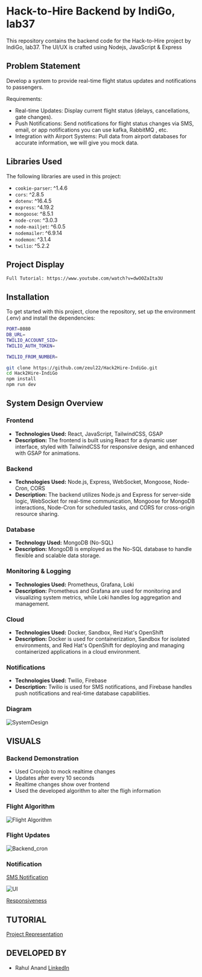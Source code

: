 # Hack-to-Hire Backend by IndiGo, lab37

This repository contains the backend code for the Hack-to-Hire project by IndiGo, lab37. The UI/UX is crafted using Nodejs, JavaScript & Express

## Problem Statement

Develop a system to provide real-time flight status updates and notifications to passengers.

Requirements:

- Real-time Updates: Display current flight status (delays, cancellations, gate
  changes).
- Push Notifications: Send notifications for flight status changes via SMS, email, or
  app notifications you can use kafka, RabbitMQ , etc.
- Integration with Airport Systems: Pull data from airport databases for accurate
  information, we will give you mock data.

## Libraries Used

The following libraries are used in this project:

- `cookie-parser`: ^1.4.6
- `cors`: ^2.8.5
- `dotenv`: ^16.4.5
- `express`: ^4.19.2
- `mongoose`: ^8.5.1
- `node-cron`: ^3.0.3
- `node-mailjet`: ^6.0.5
- `nodemailer`: ^6.9.14
- `nodemon`: ^3.1.4
- `twilio`: ^5.2.2

## Project Display

```
Full Tutorial: https://www.youtube.com/watch?v=dwOOZaIta3U
```

## Installation

To get started with this project, clone the repository, set up the environment (.env) and install the dependencies:

```bash
PORT=8080
DB_URL=
TWILIO_ACCOUNT_SID=
TWILIO_AUTH_TOKEN=

TWILIO_FROM_NUMBER=

```

```bash
git clone https://github.com/zeul22/Hack2Hire-IndiGo.git
cd Hack2Hire-IndiGo
npm install
npm run dev
```

## System Design Overview

### Frontend

- **Technologies Used:** React, JavaScript, TailwindCSS, GSAP
- **Description:** The frontend is built using React for a dynamic user interface, styled with TailwindCSS for responsive design, and enhanced with GSAP for animations.

### Backend

- **Technologies Used:** Node.js, Express, WebSocket, Mongoose, Node-Cron, CORS
- **Description:** The backend utilizes Node.js and Express for server-side logic, WebSocket for real-time communication, Mongoose for MongoDB interactions, Node-Cron for scheduled tasks, and CORS for cross-origin resource sharing.

### Database

- **Technology Used:** MongoDB (No-SQL)
- **Description:** MongoDB is employed as the No-SQL database to handle flexible and scalable data storage.

### Monitoring & Logging

- **Technologies Used:** Prometheus, Grafana, Loki
- **Description:** Prometheus and Grafana are used for monitoring and visualizing system metrics, while Loki handles log aggregation and management.

### Cloud

- **Technologies Used:** Docker, Sandbox, Red Hat's OpenShift
- **Description:** Docker is used for containerization, Sandbox for isolated environments, and Red Hat's OpenShift for deploying and managing containerized applications in a cloud environment.

### Notifications

- **Technologies Used:** Twilio, Firebase
- **Description:** Twilio is used for SMS notifications, and Firebase handles push notifications and real-time database capabilities.

### Diagram
![SystemDesign](https://github.com/user-attachments/assets/c124c26d-cffd-4ecb-b785-ba19617e4c55)


## VISUALS

### Backend Demonstration 
- Used Cronjob to mock realtime changes
- Updates after every 10 seconds
- Realtime changes show over frontend
- Used the developed algorithm to alter the fligh information

### Flight Algorithm
![Flight Algorithm](https://github.com/user-attachments/assets/1411d97b-aaac-4252-bdfe-39f41f9e6b87)

### Flight Updates
![Backend_cron](https://github.com/user-attachments/assets/88309847-64b2-4bb3-9ce1-d21afee60821)

### Notification
[SMS Notification](https://github.com/user-attachments/assets/85bafe04-2072-4692-9e4c-ca710ef7bda2)


![UI](https://github.com/user-attachments/assets/4da32237-2500-4cf0-90de-a581955b2f73)


[Responsiveness](https://www.loom.com/share/1e1d3680115d46d295c5fa2025990235?sid=88d28ba1-ae06-4ea3-a651-76f17484b275)



## TUTORIAL

[Project Representation](https://www.youtube.com/watch?v=dwOOZaIta3U&t=120s)

## DEVELOPED BY
- Rahul Anand [LinkedIn](https://www.linkedin.com/in/r-ahulanand/)
